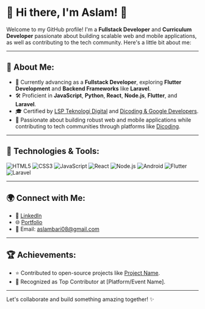 # 👋 Hi there, I'm Aslam! 🚀

Welcome to my GitHub profile! I'm a **Fullstack Developer** and **Curriculum Developer** passionate about building scalable web and mobile applications, as well as contributing to the tech community. Here's a little bit about me:

---

## 💼 About Me:
- 🌱 Currently advancing as a **Fullstack Developer**, exploring **Flutter Development** and **Backend Frameworks** like **Laravel**.  
- 🛠️ Proficient in **JavaScript**, **Python**, **React**, **Node.js**, **Flutter**, and **Laravel**.  
- 🎓 Certified by [LSP Teknologi Digital](https://sertifikasi.lspdigital.id/sertifikasi/cetak_sertifikat/140639) and [Dicoding & Google Developers](https://www.dicoding.com/certificates/2VX3JKW8VPYQ).  
- 📖 Passionate about building robust web and mobile applications while contributing to tech communities through platforms like [Dicoding](https://www.dicoding.com/).  

---

## 🔧 Technologies & Tools:
![HTML5](https://img.shields.io/badge/-HTML5-E34F26?style=flat-square&logo=html5&logoColor=white)
![CSS3](https://img.shields.io/badge/-CSS3-1572B6?style=flat-square&logo=css3)
![JavaScript](https://img.shields.io/badge/-JavaScript-F7DF1E?style=flat-square&logo=javascript&logoColor=black)
![React](https://img.shields.io/badge/-React-61DAFB?style=flat-square&logo=react&logoColor=black)
![Node.js](https://img.shields.io/badge/-Node.js-339933?style=flat-square&logo=node.js&logoColor=white)
![Android](https://img.shields.io/badge/-Android-3DDC84?style=flat-square&logo=android&logoColor=white)
![Flutter](https://img.shields.io/badge/-Flutter-02569B?style=flat-square&logo=flutter&logoColor=white)
![Laravel](https://img.shields.io/badge/-Laravel-FF2D20?style=flat-square&logo=laravel&logoColor=white)

---

## 🌍 Connect with Me:
- 💼 [LinkedIn](https://www.linkedin.com/in/aslam-7-5b1558272/)
- 🌐 [Portfolio](http://aslamdev.unaux.com/)
- 📧 Email: aslambari08@gmail.com

---

## 🏆 Achievements:
- ⭐ Contributed to open-source projects like [Project Name](https://github.com/example-project).
- 🏅 Recognized as Top Contributor at [Platform/Event Name].

---

Let's collaborate and build something amazing together! ✨
